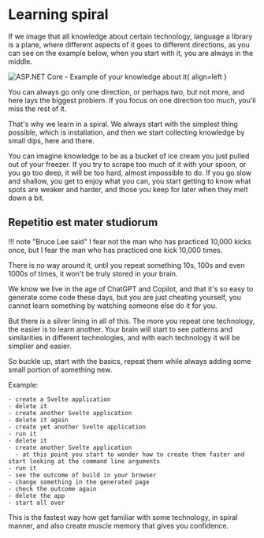 # Learning spiral

If we image that all knowledge about certain technology, language a library is a plane, where different aspects of it goes to different directions, as you can see on the example below, when you start with it, you are always in the middle.

![ASP.NET Core - Example of your knowledge about it](/assets/images/aspnet_core_star_diagram.png){ align=left }

You can always go only one direction, or perhaps two, but not more, and here lays the biggest problem. If you focus on one direction too much, you'll miss the rest of it.

That's why we learn in a spiral. We always start with the simplest thing possible, which is installation, and then we start collecting knowledge by small dips, here and there.

You can imagine knowledge to be as a bucket of ice cream you just pulled out of your freezer. If you try to scrape too much of it with your spoon, or you go too deep, it will be too hard, almost impossible to do. If you go slow and shallow, you get to enjoy what you can, you start getting to know what spots are weaker and harder, and those you keep for later when they melt down a bit.

## Repetitio est mater studiorum

!!! note "Bruce Lee said" 
    I fear not the man who has practiced 10,000 kicks once, but I fear the man who has practiced one kick 10,000 times.

There is no way around it, until you repeat something 10s, 100s and even 1000s of times, it won't be truly stored in your brain.

We know we live in the age of ChatGPT and Copilot, and that it's so easy to generate some code these days, but you are just cheating yourself, you cannot learn something by watching someone else do it for you.

But there is a silver lining in all of this. The more you repeat one technology, the easier is to learn another. Your brain will start to see patterns and similarities in different technologies, and with each technology it will be simplier and easier.

So buckle up, start with the basics, repeat them while always adding some small portion of something new.

Example:

    - create a Svelte application
    - delete it
    - create another Svelte application
    - delete it again
    - create yet another Svelte application
    - run it
    - delete it
    - create another Svelte application
      - at this point you start to wonder how to create them faster and start looking at the command line arguments
    - run it
    - see the outcome of build in your browser
    - change something in the generated page
    - check the outcome again
    - delete the app
    - start all over


This is the fastest way how get familiar with some technology, in spiral manner, and also create muscle memory that gives you confidence.

